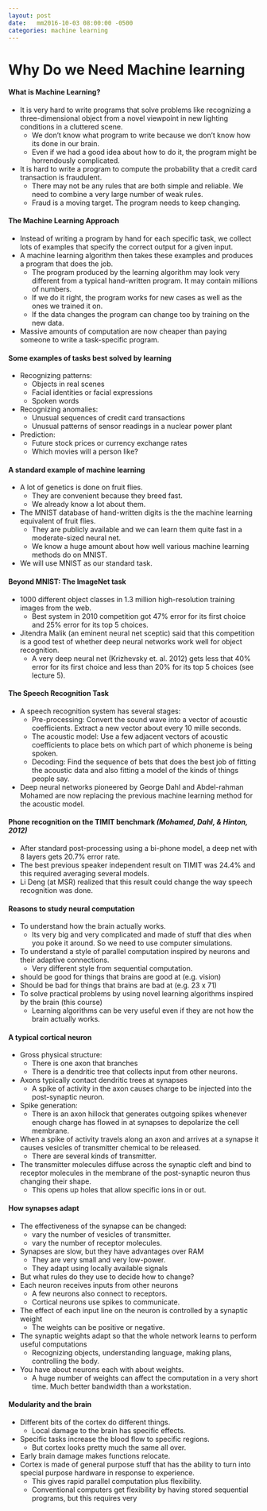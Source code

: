 ```yaml
---
layout: post
date:   mm2016-10-03 08:00:00 -0500
categories: machine learning
---
```


# Why Do we Need Machine learning

#### What is Machine Learning?

- It is very hard to write programs that solve problems like recognizing a three-dimensional object from a novel viewpoint in new lighting
conditions in a cluttered scene.
	- We don’t know what program to write because we don’t know
how its done in our brain.
	- Even if we had a good idea about how to do it, the program might
be horrendously complicated.
- It is hard to write a program to compute the probability that a credit
card transaction is fraudulent.
	- There may not be any rules that are both simple and reliable. We
need to combine a very large number of weak rules.
	- Fraud is a moving target. The program needs to keep changing.

#### The Machine Learning Approach

- Instead of writing a program by hand for each specific task, we collect lots of examples that specify the correct output for a given input.
- A machine learning algorithm then takes these examples and produces a program that does the job.
	- The program produced by the learning algorithm may look very different from a typical hand-written program. It may contain millions of numbers.
	- If we do it right, the program works for new cases as well as the ones we trained it on.
	- If the data changes the program can change too by training on the new data.
- Massive amounts of computation are now cheaper than paying someone to write a task-specific program.

#### Some examples of tasks best solved by learning
- Recognizing patterns:
	+ Objects in real scenes
	+ Facial identities or facial expressions
	+ Spoken words
- Recognizing anomalies:
	+ Unusual sequences of credit card transactions
	+ Unusual patterns of sensor readings in a nuclear power plant
- Prediction:
	+ Future stock prices or currency exchange rates
	+ Which movies will a person like?

#### A standard example of machine learning
- A lot of genetics is done on fruit flies.
	+ They are convenient because they breed fast.
	+ We already know a lot about them.
- The MNIST database of hand-written digits is the the machine learning equivalent of fruit flies.
	+ They are publicly available and we can learn them quite fast in a moderate-sized neural net.
	+ We know a huge amount about how well various machine learning methods do on MNIST.
- We will use MNIST as our standard task.

#### Beyond MNIST: The ImageNet task
- 1000 different object classes in 1.3 million high-resolution training images from the web.
	+ Best system in 2010 competition got 47% error for its first choice and 25% error for its top 5 choices.
- Jitendra Malik (an eminent neural net sceptic) said that this competition is a good test of whether deep neural networks work well for object recognition.
	+ A very deep neural net (Krizhevsky et. al. 2012) gets less that 40% error for its first choice and less than 20% for its top 5 choices (see lecture 5).


#### The Speech Recognition Task

- A speech recognition system has several stages:
	+ Pre-processing: Convert the sound wave into a vector of acoustic coefficients. Extract a new vector about every 10 mille seconds.
	+ The acoustic model: Use a few adjacent vectors of acoustic coefficients to place bets on which part of which phoneme is being spoken.
	+ Decoding: Find the sequence of bets that does the best job of fitting the acoustic data and also fitting a model of the kinds of things people say.
- Deep neural networks pioneered by George Dahl and Abdel-rahman Mohamed are now replacing the previous machine learning method for the acoustic model.

#### Phone recognition on the TIMIT benchmark *(Mohamed, Dahl, & Hinton, 2012)*

- After standard post-processing using a bi-phone model, a deep net with 8 layers gets 20.7% error rate.
- The best previous speaker independent result on TIMIT was 24.4% and this required averaging several models.
- Li Deng (at MSR) realized that this result could change the way speech recognition was done.

#### Reasons to study neural computation
-  To understand how the brain actually works.
	+ Its very big and very complicated and made of stuff that dies when you poke it around. So we need to use computer simulations.
- To understand a style of parallel computation inspired by neurons and their
adaptive connections.
	+ Very different style from sequential computation.
- should be good for things that brains are good at (e.g. vision)
- Should be bad for things that brains are bad at (e.g. 23 x 71)
- To solve practical problems by using novel learning algorithms inspired by the brain (this course)
	+ Learning algorithms can be very useful even if they are not how the brain actually works.


#### A typical cortical neuron
- Gross physical structure:
	+ There is one axon that branches
	+ There is a dendritic tree that collects input from other neurons.
- Axons typically contact dendritic trees at synapses
	+ A spike of activity in the axon causes charge to be injected into the post-synaptic neuron.
- Spike generation:
	+ There is an axon hillock that generates outgoing spikes whenever enough charge has flowed in at synapses to depolarize the cell membrane.
- When a spike of activity travels along an axon and arrives at a synapse it causes vesicles of transmitter chemical to be released.
	+ There are several kinds of transmitter.
- The transmitter molecules diffuse across the synaptic cleft and bind to receptor molecules in the membrane of the post-synaptic neuron thus changing their shape.
	+ This opens up holes that allow specific ions in or out.

#### How synapses adapt
- The effectiveness of the synapse can be changed:
	+ vary the number of vesicles of transmitter.
	+ vary the number of receptor molecules.
- Synapses are slow, but they have advantages over RAM
	+ They are very small and very low-power.
	+ They adapt using locally available signals
- But what rules do they use to decide how to change?
- Each neuron receives inputs from other neurons
	+ A few neurons also connect to receptors.
	+ Cortical neurons use spikes to communicate.
- The effect of each input line on the neuron is controlled by a synaptic weight
	+ The weights can be positive or negative.
- The synaptic weights adapt so that the whole network learns to perform useful computations
	+ Recognizing objects, understanding language, making plans, controlling the body.
- You have about neurons each with about weights.
	+ A huge number of weights can affect the computation in a very short time. Much better bandwidth than a workstation.

#### Modularity and the brain
- Different bits of the cortex do different things.
	+ Local damage to the brain has specific effects.
- Specific tasks increase the blood flow to specific regions.
	+ But cortex looks pretty much the same all over.
- Early brain damage makes functions relocate.
- Cortex is made of general purpose stuff that has the ability to turn into special purpose hardware in response to experience.
	+ This gives rapid parallel computation plus flexibility.
	+ Conventional computers get flexibility by having stored sequential programs, but this requires very
